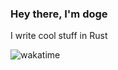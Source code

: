### Hey there, I'm doge <img src="https://komarev.com/ghpvc/?username=tbnritzdoge" alt="" align="center" />
 
 I write cool stuff in Rust
 
 ![wakatime](https://wakatime.com/share/@doge/9bb8d6f8-46a3-433e-99ec-01b4f1f5b4d4.svg)
